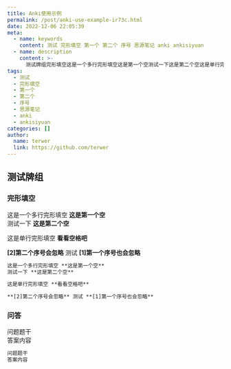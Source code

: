 ```yaml
---
title: Anki使用示例
permalink: /post/anki-use-example-ir73c.html
date: 2022-12-06 22:05:39
meta:
  - name: keywords
    content: 测试 完形填空 第一个 第二个 序号 思源笔记 anki ankisiyuan
  - name: description
    content: >-
      测试牌组完形填空这是一个多行完形填空这是第一个空测试一下这是第二个空这是单行完形填空看看空格吧[]第二个序号会忽略测试[]第一个序号也会忽略这是一个多行完形填空这是第一个空测试一下这是第二个空这是单行完形填空看看空格吧[]第二个序号会忽略测试[]第一个序号也会忽略问答问题题干答案内容问题题干答案内容‍
tags:
  - 测试
  - 完形填空
  - 第一个
  - 第二个
  - 序号
  - 思源笔记
  - anki
  - ankisiyuan
categories: []
author:
  name: terwer
  link: https://github.com/terwer
---
```




## 测试牌组

### 完形填空

这是一个多行完形填空 **这是第一个空**  
测试一下 **这是第二个空**

这是单行完形填空 **看看空格吧**

**[2]第二个序号会忽略** 测试 **[1]第一个序号也会忽略**

```markdown
这是一个多行完形填空 **这是第一个空**
测试一下 **这是第二个空**

这是单行完形填空 **看看空格吧**

**[2]第二个序号会忽略** 测试 **[1]第一个序号也会忽略**
```

### 问答

问题题干  
答案内容

```markdown
问题题干
答案内容
```

‍

